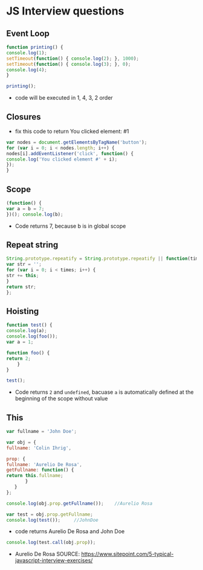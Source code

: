 # JS Interview questions

## Event Loop
```js
function printing() {
console.log(1);
setTimeout(function() { console.log(2); }, 1000);
setTimeout(function() { console.log(3); }, 0);
console.log(4);
}

printing();
```

* code will be executed in 1, 4, 3, 2 order


## Closures
* fix this code to return You clicked element: #1

```js
var nodes = document.getElementsByTagName('button');
for (var i = 0; i < nodes.length; i++) {
nodes[i].addEventListener('click', function() {
console.log('You clicked element #' + i);
});
}
```


## Scope
```js
(function() {
var a = b = 7;
})(); console.log(b);
```
* Code returns 7, because b is in global scope

## Repeat string
```js
String.prototype.repeatify = String.prototype.repeatify || function(times) {
var str = '';
for (var i = 0; i < times; i++) {
str += this;
}
return str;
};
```

## Hoisting
```js
function test() {
console.log(a);
console.log(foo());
var a = 1;

function foo() {
return 2;
    }
}

test();
```
* Code returns ```2``` and ```undefined```, bacuase ```a``` is automatically defined at the beginning of the scope without value


## This
```js
var fullname = 'John Doe';

var obj = {
fullname: 'Colin Ihrig',

prop: {
fullname: 'Aurelio De Rosa',
getFullname: function() {
return this.fullname;
       }
   }
};

console.log(obj.prop.getFullname());    //Aurelio Rosa

var test = obj.prop.getFullname;
console.log(test());     //JohnDoe

```
* code returns Aurelio De Rosa and John Doe
```js
console.log(test.call(obj.prop));
```
* Aurelio De Rosa
SOURCE: https://www.sitepoint.com/5-typical-javascript-interview-exercises/


